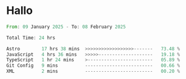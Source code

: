 # Hallo
<!--START_SECTION:waka-->

```rust
From: 09 January 2025 - To: 08 February 2025

Total Time: 24 hrs

Astro        17 hrs 38 mins  >>>>>>>>>>>>>>>>>>-------   73.48 %
JavaScript   4 hrs 36 mins   >>>>>--------------------   19.18 %
TypeScript   1 hr 24 mins    >------------------------   05.89 %
Git Config   9 mins          -------------------------   00.66 %
XML          2 mins          -------------------------   00.20 %
```

<!--END_SECTION:waka-->
